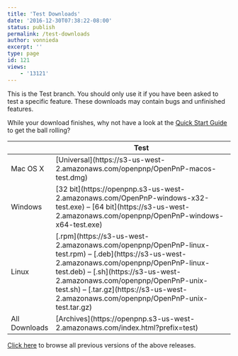 ```yaml
---
title: 'Test Downloads'
date: '2016-12-30T07:38:22-08:00'
status: publish
permalink: /test-downloads
author: vonnieda
excerpt: ''
type: page
id: 121
views:
    - '13121'
---
```

This is the Test branch. You should only use it if you have been asked to test a specific feature. These downloads may contain bugs and unfinished features.

While your download finishes, why not have a look at the [Quick Start Guide](https://github.com/openpnp/openpnp/wiki/Quick-Start) to get the ball rolling?

<table><thead><tr><th></th><th>Test</th></tr></thead><tbody><tr><td>Mac OS X</td><td>[Universal](https://s3-us-west-2.amazonaws.com/openpnp/OpenPnP-macos-test.dmg)</td></tr><tr><td>Windows</td><td>[32 bit](https://openpnp.s3-us-west-2.amazonaws.com/OpenPnP-windows-x32-test.exe) – [64 bit](https://s3-us-west-2.amazonaws.com/openpnp/OpenPnP-windows-x64-test.exe)</td></tr><tr><td>Linux</td><td>[.rpm](https://s3-us-west-2.amazonaws.com/openpnp/OpenPnP-linux-test.rpm) – [.deb](https://s3-us-west-2.amazonaws.com/openpnp/OpenPnP-linux-test.deb) – [.sh](https://s3-us-west-2.amazonaws.com/openpnp/OpenPnP-unix-test.sh) – [.tar.gz](https://s3-us-west-2.amazonaws.com/openpnp/OpenPnP-unix-test.tar.gz)</td></tr><tr><td>All Downloads</td><td>[Archives](https://openpnp.s3-us-west-2.amazonaws.com/index.html?prefix=test)</td></tr></tbody></table>

[Click here](https://openpnp.s3-us-west-2.amazonaws.com/index.html) to browse all previous versions of the above releases.